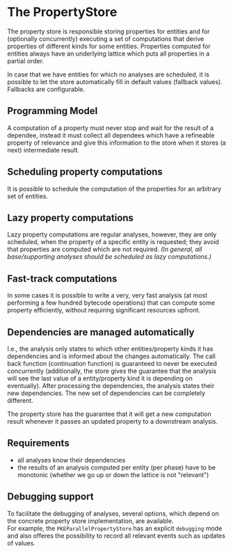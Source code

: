 # The PropertyStore

The property store is responsible storing properties for entities and for (optionally concurrently) executing a set of computations that derive properties of different kinds for some entities.
Properties computed for entities always have an underlying lattice which puts all properties in a partial order.
 
In case that we have entities for which no analyses are scheduled, it is possible to let the store automatically fill in default values (fallback values). Fallbacks are configurable.

## Programming Model
A computation of a property must never stop and wait for the result of a dependee, instead it must collect all dependees which have a refineable property of relevance and give this information to the store when it stores (a next) intermediate result.

## Scheduling property computations
It is possible to schedule the computation of the properties for an arbitrary set of entities.

## Lazy property computations
Lazy property computations are regular analyses, however, they are only scheduled, when the property of a specific entity is requested; they avoid that properties are computed which are not required. _(In general, all base/supporting analyses should be scheduled as lazy computations.)_

## Fast-track computations
In some cases it is possible to write a very, very fast analysis (at most performing a few hundred bytecode operations) that can compute some property efficiently, without requiring significant resources upfront. 

## Dependencies are managed automatically
I.e., the analysis only states to which other entities/property kinds it has dependencies and is informed about the changes automatically. The call back function (continuation function) is guaranteed to never be executed concurrently (additionally, the store gives the guarantee that the analysis will see the last value of a entity/property kind it is depending on eventually). After processing the dependencies, the analysis states their new dependencies. The new set of dependencies can be completely different.

The property store has the guarantee that it will get a new computation result whenever it passes an updated property to a downstream analysis.

## Requirements
- all analyses know their dependencies
- the results of an analysis computed per entity (per phase) have to be monotonic (whether we go up or down the lattice is not "relevant")

## Debugging support
To facilitate the debugging of analyses, several options, which depend on the concrete property store implementation, are available.  
For example, the `PKEParallelPropertyStore` has an explicit `debugging` mode and also offeres the possibility to record all relevant events such as updates of values.
